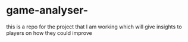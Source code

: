 # game-analyser-
this is a repo for the project that I am working which will give insights to players on how they could improve 
